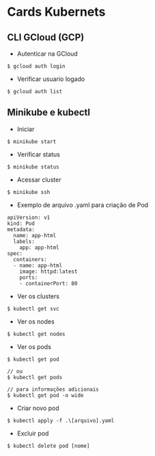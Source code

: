 # Cards Kubernets

## CLI GCloud (GCP)
- Autenticar na GCloud
```
$ gcloud auth login
```

- Verificar usuario logado
```
$ gcloud auth list
```

## Minikube e kubectl
- Iniciar
```
$ minikube start
```

- Verificar status
```
$ minikube status
```


- Acessar  cluster
```
$ minikube ssh
```

- Exemplo de arquivo .yaml para criação de Pod
```
apiVersion: v1
kind: Pod
metadata:
  name: app-html
  labels:
    app: app-html
spec:
  containers:
  - name: app-html
    image: httpd:latest
    ports:
    - containerPort: 80
```

- Ver os clusters
```
$ kubectl get svc
```

- Ver os nodes
```
$ kubectl get nodes
```

- Ver os pods
```
$ kubectl get pod

// ou
$ kubectl get pods

// para informações adicionais
$ kubectl get pod -o wide
```

- Criar novo pod
```
$ kubectl apply -f .\[arquivo].yaml
```
- Excluir pod
```
$ kubectl delete pod [nome]
```
